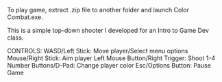 To play game, extract .zip file to another folder and launch Color Combat.exe.

This is a simple top-down shooter I developed for an Intro to Game Dev class.

CONTROLS:
WASD/Left Stick: Move player/Select menu options
Mouse/Right Stick: Aim player
Left Mouse Button/Right Trigger: Shoot
1-4 Number Buttons/D-Pad: Change player color
Esc/Options Button: Pause Game
